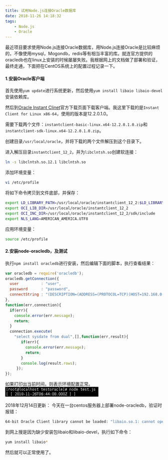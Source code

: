 ```yaml
---
title: 试用Node.js连接Oracle数据库
date: 2018-11-26 14:18:32
tags: 
	- Node.js
	- Oracle
---
```


最近项目要求使用Node.js连接Oracle数据库，用Node.js连接Oracle是比较麻烦的，不像使用mysql，Mogondb，redis等有相当丰富的库。就连官方提供的oracledb也在linux上安装的时候屡屡失败。我根据网上的文档做了部署和验证，最终走通，下面把在CentOS系统上的配置过程记录一下。

#### 1.安装Oracle客户端
首先使用`yum update`进行系统更新，然后使用`yum install libaio libaio-devel`安装依赖库。

然后到[Oracle Instant Clinet](https://www.oracle.com/technetwork/database/database-technologies/instant-client/downloads/index.html)官方下载页面下载客户端。我这里下载的是`Instant Client for Linux x86-64`，使用的版本是12.2.0.1.0。

需要下载两个文件：`instantclient-basic-linux.x64-12.2.0.1.0.zip`和`instantclient-sdk-linux.x64-12.2.0.1.0.zip`。

创建目录`/usr/local/oracle`，并将下载的两个文件解压到这个目录下。

进入解压目录`instantclient_12_2`，并为`libclntsh.so`创建软连接：
```bash
ln -s libclntsh.so.12.1 libclntsh.so
```

添加环境变量：
```bash
vi /etc/profile
```

将如下命令拷贝到文件底部，并保存：
```bash
export LD_LIBRARY_PATH=/usr/local/oracle/instantclient_12_2:$LD_LIBRARY_PATH
export OCI_LIB_DIR=/usr/local/oracle/instantclient_12_2
export OCI_INC_DIR=/usr/local/oracle/instantclient_12_2/sdk/include
export NLS_LANG=AMERICAN_AMERICA.UTF8
```

应用环境变量：
```bash
source /etc/profile
```

#### 2.安装node-oracledb，及测试
执行`npm install oracledb`进行安装，然后编辑下面的脚本，执行查看结果：
```javascript
var oracledb = require('oracledb');
oracledb.getConnection({
  user          : "user",
  password      : "password",
  connectString : "(DESCRIPTION=(ADDRESS=(PROTOCOL=TCP)(HOST=192.168.0.100)(PORT=1521))(CONNECT_DATA=(SERVER=DEDICATED)(SERVICE_NAME=orcl)))"
},
function(err,connection){
  if(err){
    console.error(err.message);
    return;
  }
  connection.execute(
    "select sysdate from dual",[],function(err,result){
       if(err){
         console.error(err.message);
         return;
       }
       console.log(result.rows);
     });
});
```

如果打印出当前时间，则表示环境配置正常。
![打印时间](testnodeoracledb/1.png)

2018年12月14日更新：
今天在一台centos服务器上部署node-oracledb，验证时报错：
```bash
64-bit Oracle Client library cannot be loaded: "libaio.so.1: cannot open shared object file: No such file or directory
```
到网上搜是因为缺少安装包libaio和libaio-devel，执行如下命令：
```bash
yum install libaio*
```
然后就可以正常使用了。